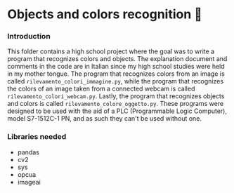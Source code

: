 # Objects and colors recognition 🎨
### Introduction
This folder contains a high school project where the goal was to write a program that recognizes colors and objects.
The explanation document and comments in the code are in Italian since my high school studies were held in my mother tongue.
The program that recognizes colors from an image is called `rilevamento_colori_immagine.py`, while the program that recognizes the colors of an image taken from a connected webcam is called `rilevamento_colori_webcam.py`.
Lastly, the program that recognizes objects and colors is called `rilevamento_colore_oggetto.py`.
These programs were designed to be used with the aid of a PLC (Programmable Logic Computer), model S7-1512C-1 PN, and as such they can't be used without one.
### Libraries needed
- pandas
- cv2
- sys
- opcua
- imageai

